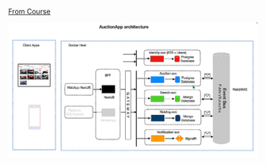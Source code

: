 ﻿[From Course](https://www.udemy.com/course/build-a-microservices-app-with-dotnet-and-nextjs-from-scratch/)

![Carsties architecture diagram](./carsties-diagram.png)